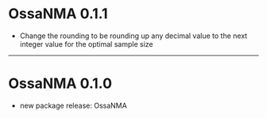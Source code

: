 # OssaNMA 0.1.1

- Change the rounding to be rounding up any decimal value to the next integer value for the optimal sample size

---

# OssaNMA 0.1.0

- new package release: OssaNMA
